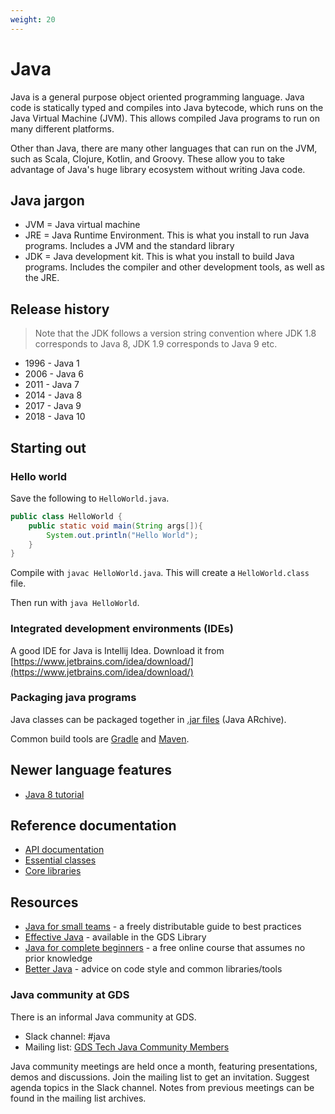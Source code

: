 ```yaml
---
weight: 20
---
```

# Java

Java is a general purpose object oriented programming language. Java code is statically typed and compiles into Java bytecode, which runs on the Java Virtual Machine (JVM). This allows compiled Java programs to run on many different platforms.

Other than Java, there are many other languages that can run on the JVM, such as Scala, Clojure, Kotlin, and Groovy. These allow you to take advantage of Java's huge library ecosystem without writing Java code.

## Java jargon
- JVM = Java virtual machine
- JRE = Java Runtime Environment. This is what you install to run Java programs. Includes a JVM and the standard library
- JDK = Java development kit. This is what you install to build Java programs. Includes the compiler and other development tools, as well as the JRE.

## Release history
> Note that the JDK follows a version string convention where JDK 1.8 corresponds to Java 8, JDK 1.9 corresponds to Java 9 etc.

- 1996 - Java 1
- 2006 - Java 6
- 2011 - Java 7
- 2014 - Java 8
- 2017 - Java 9
- 2018 - Java 10

## Starting out
### Hello world
Save the following to `HelloWorld.java`.

```java
public class HelloWorld {
	public static void main(String args[]){
		System.out.println("Hello World");
	}
}
```

Compile with `javac HelloWorld.java`. This will create a `HelloWorld.class` file.

Then run with `java HelloWorld`.

### Integrated development environments (IDEs)
A good IDE for Java is Intellij Idea. Download it from [https://www.jetbrains.com/idea/download/](https://www.jetbrains.com/idea/download/)

### Packaging java programs
Java classes can be packaged together in [.jar files](https://docs.oracle.com/javase/tutorial/deployment/jar/basicsindex.html) (Java ARchive).

Common build tools are [Gradle](http://gradle.org/) and [Maven](http://books.sonatype.com/mvnex-book/reference/index.html).

## Newer language features
* [Java 8 tutorial](http://winterbe.com/posts/2014/03/16/java-8-tutorial/)

## Reference documentation
- [API documentation](https://docs.oracle.com/javase/10/docs/api/overview-summary.html)
- [Essential classes](https://docs.oracle.com/javase/tutorial/essential/index.html)
- [Core libraries](https://docs.oracle.com/javase/10/core/java-core-libraries1.htm#JSCOR-GUID-C6BE8117-F73E-4BE6-98AA-681A0CD4EEA9)

## Resources
- [Java for small teams](https://ncrcoe.gitbooks.io/java-for-small-teams/content/) - a freely distributable guide to best practices
- [Effective Java](https://gds-library.cloudapps.digital/books/573) - available in the GDS Library
- [Java for complete beginners](https://courses.caveofprogramming.com/p/java-for-complete-beginners) - a free online course that assumes no prior knowledge
- [Better Java](https://github.com/cxxr/better-java) - advice on code style and common libraries/tools

### Java community at GDS
There is an informal Java community at GDS.

- Slack channel: #java
- Mailing list: [GDS Tech Java Community Members](https://groups.google.com/a/digital.cabinet-office.gov.uk/forum/#!forum/gds-tech-java-community-members)

Java community meetings are held once a month, featuring presentations, demos and discussions. Join the mailing list to get an invitation. Suggest agenda topics in the Slack channel. Notes from previous meetings can be found in the mailing list archives.
